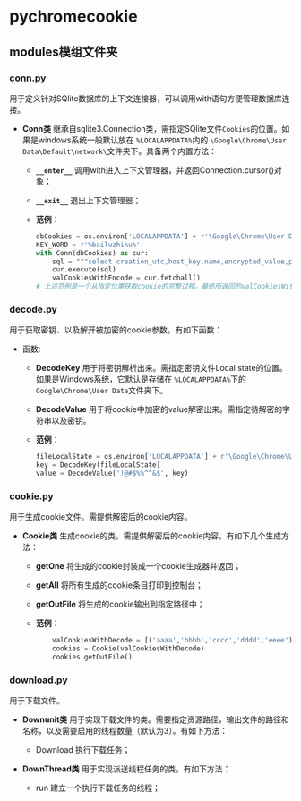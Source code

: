 # pychromecookie

## modules模组文件夹

### conn.py

用于定义针对SQlite数据库的上下文连接器，可以调用with语句方便管理数据库连接。

- **Conn类**    继承自sqlite3.Connection类，需指定SQlite文件`Cookies`的位置。如果是windows系统一般默认放在 `%LOCALAPPDATA%`内的 `\Google\Chrome\User Data\Default\network\`文件夹下。具备两个内置方法：

  - **`__enter__`**   调用with进入上下文管理器，并返回Connection.cursor()对象；
  - **`__exit__`**    退出上下文管理器；
  - **范例：**

    ```python
    dbCookies = os.environ['LOCALAPPDATA'] + r'\Google\Chrome\User Data\Default\network\Cookies'
    KEY_WORD = r'%bailuzhiku%'
    with Conn(dbCookies) as cur:
        sql = """select creation_utc,host_key,name,encrypted_value,path from cookies where host_key like '%s'""" % KEY_WORD
        cur.execute(sql)
        valCookiesWithEncode = cur.fetchall()
    # 上述范例是一个从指定位置获取cookie的完整过程。最终所返回的valCookiesWithEncode是一个多维列表，存储了cookie的若干参数，比如有效时间、域名、key、value等。需要注意的是，这里获取的value是加密的。
    ```

### decode.py

用于获取密钥、以及解开被加密的cookie参数。有如下函数：

- 函数:

  - **DecodeKey**    用于将密钥解析出来。需指定密钥文件Local state的位置。如果是Windows系统，它默认是存储在 `%LOCALAPPDATA%`下的 `Google\Chrome\User Data`文件夹下。
  - **DecodeValue**    用于将cookie中加密的value解密出来。需指定待解密的字符串以及密钥。
  - **范例**：

    ```python
    fileLocalState = os.environ['LOCALAPPDATA'] + r'\Google\Chrome\User Data\Local State'
    key = DecodeKey(fileLocalState)
    value = DecodeValue('!@#$%%^^&$', key)
    ```

### cookie.py

用于生成cookie文件。需提供解密后的cookie内容。

- **Cookie类**    生成cookie的类，需提供解密后的cookie内容。有如下几个生成方法：

  - **getOne**    将生成的cookie封装成一个cookie生成器并返回；
  - **getAll**    将所有生成的cookie条目打印到控制台；
  - **getOutFile**    将生成的cookie输出到指定路径中；
  - **范例：**

    ```python
        valCookiesWithDecode = [('aaaa','bbbb','cccc','dddd','eeee')]
        cookies = Cookie(valCookiesWithDecode)
        cookies.getOutFile()
    ```

### download.py

用于下载文件。

- **Downunit类**
用于实现下载文件的类。需要指定资源路径，输出文件的路径和名称，以及需要启用的线程数量（默认为3）。有如下方法：

  - Download    执行下载任务；

- **DownThread类**
用于实现派送线程任务的类。有如下方法：

  - run    建立一个执行下载任务的线程；

